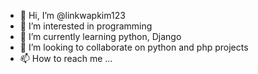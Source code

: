 - 👋 Hi, I’m @linkwapkim123
- 👀 I’m interested in programming
- 🌱 I’m currently learning python, Django
- 💞️ I’m looking to collaborate on python and php projects
- 📫 How to reach me ...

<!---
linkwapkim123/linkwapkim123 is a ✨ special ✨ repository because its `README.md` (this file) appears on your GitHub profile.
You can click the Preview link to take a look at your changes.
--->
